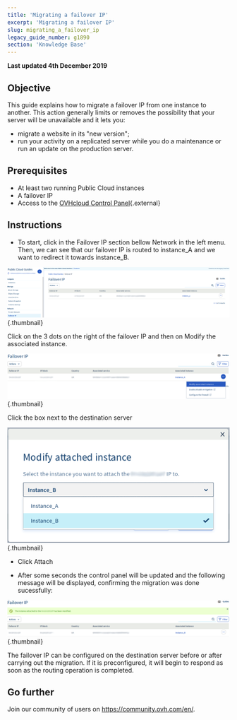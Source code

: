 ```yaml
---
title: 'Migrating a failover IP'
excerpt: 'Migrating a failover IP'
slug: migrating_a_failover_ip
legacy_guide_number: g1890
section: 'Knowledge Base'
---
```


**Last updated 4th December 2019**

## Objective
This guide explains how to migrate a failover IP from one instance to another. This action generally limits or removes the possibility that your server will be unavailable and it lets you:

- migrate a website in its "new version";
- run your activity on a replicated server while you do a maintenance or run an update on the production server.


## Prerequisites

- At least two running Public Cloud instances
- A failover IP
- Access to the [OVHcloud Control Panel](https://www.ovh.com/auth/?action=gotomanager){.external}

## Instructions

- To start, click in the Failover IP section bellow Network in the left menu. Then, we can see that our failover IP is routed to instance_A and we want to redirect it towards instance_B.

![migrating failover IP](images/failover.png){.thumbnail}

Click on the 3 dots on the right of the failover IP and then on Modify the associated instance.

![migrating failover IP](images/modify.png){.thumbnail}

Click the box next to the destination server

![migrating failover IP](images/modify1.png){.thumbnail}

- Click Attach

- After some seconds the control panel will be updated and the following message will be displayed, confirming the migration was done sucessfully:

![migrating failover IP](images/modify2.png){.thumbnail}

The failover IP can be configured on the destination server before or after carrying out the migration. If it is preconfigured, it will begin to respond as soon as the routing operation is completed.

## Go further

Join our community of users on <https://community.ovh.com/en/>.

